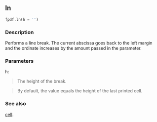 ## ln ##

```python
fpdf.ln(h = '')
```

### Description ###

Performs a line break. The current abscissa goes back to the left margin and the ordinate increases by the amount passed in the parameter.

### Parameters ###

h:
> The height of the break.

> By default, the value equals the height of the last printed cell.

### See also ###

[cell](cell.md).

<script>
// Migrating Markdown doc to docstrings - cf. https://github.com/PyFPDF/fpdf2/issues/31
window.location = 'https://pypi.org/project/fpdf2/fpdf/#fpdf.FPDF.ln'
</script>
